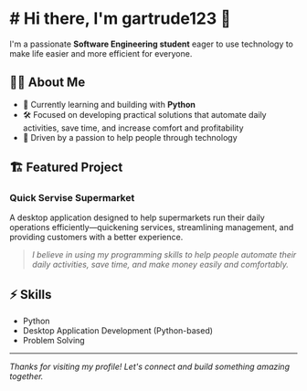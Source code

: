 # # Hi there, I'm gartrude123 👋

I'm a passionate **Software Engineering student** eager to use technology to make life easier and more efficient for everyone.

## 👩‍💻 About Me

- 🌱 Currently learning and building with **Python**
- 🛠️ Focused on developing practical solutions that automate daily activities, save time, and increase comfort and profitability
- 🚀 Driven by a passion to help people through technology

## 🏗️ Featured Project

### Quick Servise Supermarket
A desktop application designed to help supermarkets run their daily operations efficiently—quickening services, streamlining management, and providing customers with a better experience.

> _I believe in using my programming skills to help people automate their daily activities, save time, and make money easily and comfortably._

## ⚡ Skills

- Python
- Desktop Application Development (Python-based)
- Problem Solving

---

_Thanks for visiting my profile! Let's connect and build something amazing together._
